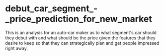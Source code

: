 # debut_car_segment_-_price_prediction_for_new_market
This is an analysis for an auto-car maker as to what segment's car should they debut with and what should be the price given the features that they desire to keep so that they can strategically plan and get people impressed right away.

